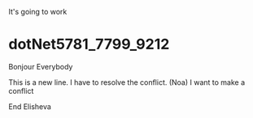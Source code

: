 It's going to work
# dotNet5781_7799_9212
Bonjour Everybody

This is a new line. I have to resolve the conflict. (Noa)
I want to make a conflict

End Elisheva